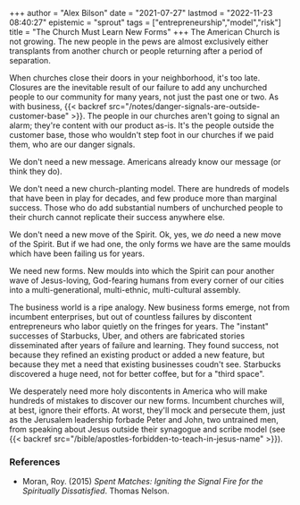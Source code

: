 +++
author = "Alex Bilson"
date = "2021-07-27"
lastmod = "2022-11-23 08:40:27"
epistemic = "sprout"
tags = ["entrepreneurship","model","risk"]
title = "The Church Must Learn New Forms"
+++
The American Church is not growing. The new people in the pews are almost exclusively either transplants from another church or people returning after a period of separation.

When churches close their doors in your neighborhood, it's too late. Closures are the inevitable result of our failure to add any unchurched people to our community for many years, not just the past one or two. As with business, {{< backref src="/notes/danger-signals-are-outside-customer-base" >}}. The people in our churches aren't going to signal an alarm; they're content with our product as-is. It's the people outside the customer base, those who wouldn't step foot in our churches if we paid them, who are our danger signals.

We don't need a new message. Americans already know our message (or think they do).

We don't need a new church-planting model. There are hundreds of models that have been in play for decades, and few produce more than marginal success. Those who do add substantial numbers of unchurched people to their church cannot replicate their success anywhere else.

We don't need a new move of the Spirit. Ok, yes, we _do_ need a new move of the Spirit. But if we had one, the only forms we have are the same moulds which have been failing us for years.

We need new forms. New moulds into which the Spirit can pour another wave of Jesus-loving, God-fearing humans from every corner of our cities into a multi-generational, multi-ethnic, multi-cultural assembly.

The business world is a ripe analogy. New business forms emerge, not from incumbent enterprises, but out of countless failures by discontent entrepreneurs who labor quietly on the fringes for years. The "instant" successes of Starbucks, Uber, and others are fabricated stories disseminated after years of failure and learning. They found success, not because they refined an existing product or added a new feature, but because they met a need that existing businesses coudn't see. Starbucks discovered a huge need, not for better coffee, but for a "third space".

We desperately need more holy discontents in America who will make hundreds of mistakes to discover our new forms. Incumbent churches will, at best, ignore their efforts. At worst, they'll mock and persecute them, just as the Jerusalem leadership forbade Peter and John, two untrained men, from speaking about Jesus outside their synagogue and scribe model (see
{{< backref src="/bible/apostles-forbidden-to-teach-in-jesus-name" >}}).

### References

- Moran, Roy. (2015) _Spent Matches: Igniting the Signal Fire for the Spiritually Dissatisfied_. Thomas Nelson.
